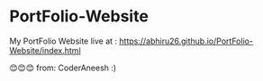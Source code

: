 # PortFolio-Website
My PortFolio Website 
live at : 
  https://abhiru26.github.io/PortFolio-Website/index.html
  
😊😊😊
from: CoderAneesh
:)
